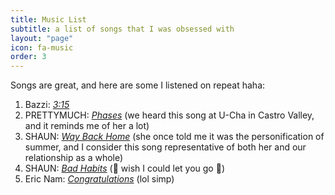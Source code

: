 ```yaml
---
title: Music List
subtitle: a list of songs that I was obsessed with
layout: "page"
icon: fa-music
order: 3
---
```


Songs are great, and here are some I listened on repeat haha:

1. Bazzi: [*3:15*](https://open.spotify.com/track/6pmZMP2ET1OJi5rKfLO8jD?si=39lbAApDQ1qydcH8t8eYsQ)
2. PRETTYMUCH: [*Phases*](https://open.spotify.com/track/3je88Q4OvTqIx7BFRFYvRA?si=I6I8qw1hTGOqtF549C4k5w) (we heard this song at U-Cha in Castro Valley, and it reminds me of her a lot)
3. SHAUN: [*Way Back Home*](https://open.spotify.com/track/3NxuezMdSLgt4OwHzBoUhL?si=KTQ3NJNwSaeLdmw-M8_aSw) (she once told me it was the personification of summer, and I consider this song representative of both her and our relationship as a whole)
4. SHAUN: [*Bad Habits*](https://open.spotify.com/track/4QUjn6cprNKiyA8dMTOQ33?si=qibP6f4YS9ajQLoTHVNCXA) (:musical_note: wish I could let you go :musical_note:)
5. Eric Nam: [*Congratulations*](https://open.spotify.com/track/20Mw2qqWcGSCRFmKsa2nad?si=G9e7vBqCTcSwgAHrOlvEVA) (lol simp)